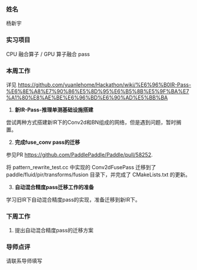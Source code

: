 ### 姓名
杨新宇

### 实习项目
CPU 融合算子 / GPU 算子融合 pass

### 本周工作

详见 https://github.com/yuanlehome/Hackathon/wiki/%E6%96%B0IR-Pass-%E6%8E%A8%E7%90%86%E5%8D%95%E6%B5%8B%E5%9F%BA%E7%A1%80%E8%AE%BE%E6%96%BD%E6%90%AD%E5%BB%BA


1. **新IR-Pass-推理单测基础设施搭建**

尝试两种方式搭建新IR下的Conv2d和BN组成的网络，但是遇到问题，暂时搁置。

2. **完成fuse_conv pass的迁移**

参见PR https://github.com/PaddlePaddle/Paddle/pull/58252.

将 pattern_rewrite_test.cc 中实现的 Conv2dFusePass 迁移到了 paddle/fluid/pir/transforms/fusion 目录下，并完成了 CMakeLists.txt 的更新。

3. **自动混合精度pass迁移工作的准备**

学习旧IR下自动混合精度pass的实现，准备迁移到新IR下。

### 下周工作

1. 提出自动混合精度pass的迁移方案

### 导师点评
请联系导师填写